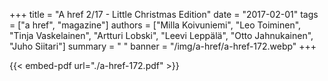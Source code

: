 +++
title = "A href 2/17 - Little Christmas Edition"
date = "2017-02-01"
tags = ["a href", "magazine"]
authors = ["Milla Koivuniemi", "Leo Toiminen", "Tinja Vaskelainen", "Artturi Lobski", "Leevi Leppälä", "Otto Jahnukainen", "Juho Siitari"]
summary = " "
banner = "/img/a-href/a-href-172.webp"
+++

{{< embed-pdf url="./a-href-172.pdf" >}}
